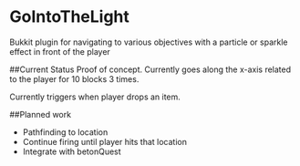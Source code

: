 # GoIntoTheLight
Bukkit plugin for navigating to various objectives with a particle or sparkle effect in front of the player

##Current Status
Proof of concept. Currently goes along the x-axis related to the player for 10 blocks 3 times.

Currently triggers when player drops an item.

##Planned work
* Pathfinding to location
* Continue firing until player hits that location
* Integrate with betonQuest
